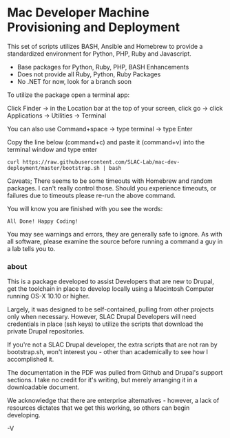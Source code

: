 # Mac Developer Machine Provisioning and Deployment

This set of scripts utilizes BASH, Ansible and Homebrew to provide a standardized environment for Python, PHP, Ruby and Javascript.

  - Base packages for Python, Ruby, PHP, BASH Enhancements
  - Does not provide all Ruby, Python, Ruby Packages 
  - No .NET for now, look for a branch soon

To utilize the package open a terminal app:

Click Finder -> in the Location bar at the top of your screen, click go -> click Applications -> Utilities -> Terminal

You can also use Command+space -> type terminal -> type Enter

Copy the line below (command+c) and paste it (command+v) into the terminal window and type enter

```curl https://raw.githubusercontent.com/SLAC-Lab/mac-dev-deployment/master/bootstrap.sh | bash```

Caveats;  There seems to be some timeouts with Homebrew and random packages.  I can't really control those.
Should you experience timeouts, or failures due to timeouts please re-run the above command.

You will know you are finished with you see the words:

``` All Done! Happy Coding! ```

You may see warnings and errors, they are generally safe to ignore.
As with all software, please examine the source before running a command a guy in a lab tells you to.
### about
This is a package developed to assist Developers that are new to Drupal, get the toolchain in place to develop locally using a Macintosh Computer running OS-X 10.10 or higher.

Largely, it was designed to be self-contained, pulling from other projects only when necessary. However, SLAC Drupal Developers will need credentials in place (ssh keys) to utilize the scripts that download the private Drupal repositories.

If you're not a SLAC Drupal developer, the extra scripts that are not ran by bootstrap.sh, won't interest you - other than academically to see how I accomplished it.

The documentation in the PDF was pulled from Github and Drupal's support sections.  I take no credit for it's writing, but merely arranging it in a downloadable document.

We acknowledge that there are enterprise alternatives - however, a lack of resources dictates that we get this working, so others can begin developing. 



-V

